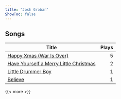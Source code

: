```yaml
---
title: "Josh Groban"
ShowToc: false
---
```


## Songs
Title | Plays 
----- | -----: 
[Happy Xmas (War Is Over)](/songs/happy-xmas-war-is-over) | 5
[Have Yourself a Merry Little Christmas](/songs/have-yourself-a-merry-little-christmas) | 2
[Little Drummer Boy](/songs/little-drummer-boy) | 1
[Believe](/songs/believe) | 1

{{< more >}}